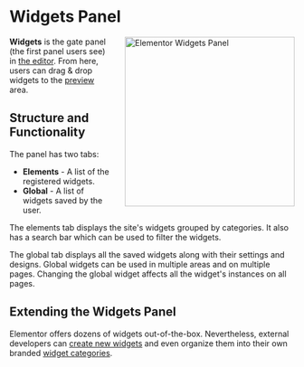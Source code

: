 # Widgets Panel

<Badge type="tip" vertical="top" text="Elementor Core" /> <Badge type="warning" vertical="top" text="Basic" />

<img src="/assets/img/widgets-panel.png" alt="Elementor Widgets Panel" style="float: right; width: 300px; margin-left: 20px; margin-bottom: 20px;">

**Widgets** is the gate panel (the first panel users see) in [the editor](/editor/). From here, users can drag & drop widgets to the [preview](./elementor-preview) area.

## Structure and Functionality

The panel has two tabs:

* **Elements** - A list of the registered widgets.
* **Global** - A list of widgets saved by the user.

The elements tab displays the site's widgets grouped by categories. It also has a search bar which can be used to filter the widgets.

The global tab displays all the saved widgets along with their settings and designs. Global widgets can be used in multiple areas and on multiple pages. Changing the global widget affects all the widget's instances on all pages.

## Extending the Widgets Panel

Elementor offers dozens of widgets out-of-the-box. Nevertheless, external developers can [create new widgets](/widgets/) and even organize them into their own branded [widget categories](/widgets/widget-categories).


